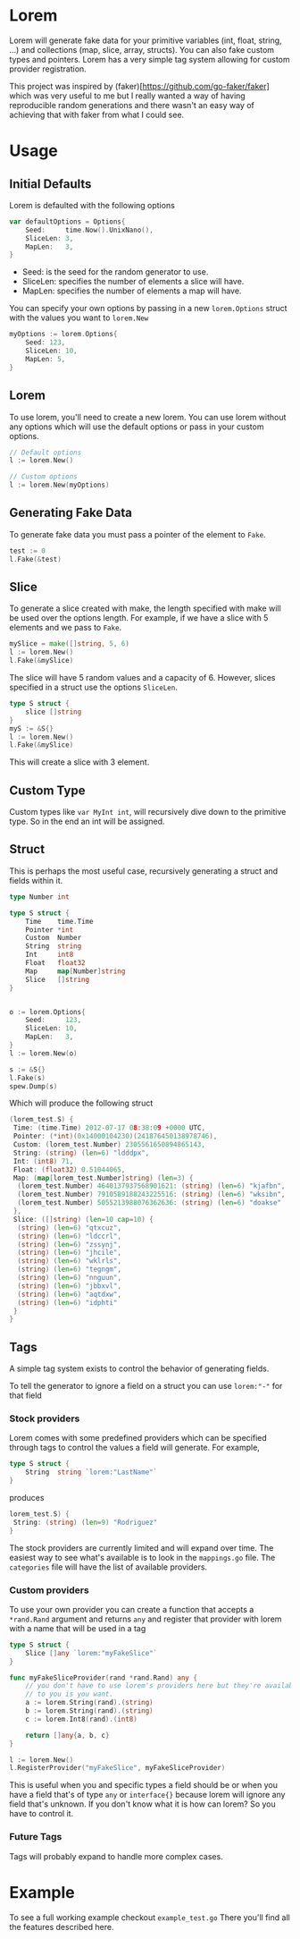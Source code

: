 # Lorem

Lorem will generate fake data for your primitive variables (int, float, string, ...) and collections (map, slice, array, structs).  You can also fake custom types and pointers.  Lorem has a very simple tag system allowing for custom provider registration.

This project was inspired by (faker)[https://github.com/go-faker/faker] which was very useful to me but I really wanted a way of having reproducible random generations and there wasn't an easy way of achieving that with faker from what I could see.

# Usage

## Initial Defaults

Lorem is defaulted with the following options

```go
var defaultOptions = Options{
	Seed:     time.Now().UnixNano(),
	SliceLen: 3,
	MapLen:   3,
}
```

* Seed: is the seed for the random generator to use.
* SliceLen: specifies the number of elements a slice will have.
* MapLen: specifies the number of elements a map will have.

You can specify your own options by passing in a new `lorem.Options` struct with the values you want to `lorem.New`

```go
myOptions := lorem.Options{
    Seed: 123,
    SliceLen: 10,
    MapLen: 5,
}
```

## Lorem

To use lorem, you'll need to create a new lorem.  You can use lorem without any options which will use the default options or pass in your custom options.

```go
// Default options
l := lorem.New()

// Custom options
l := lorem.New(myOptions)
```

## Generating Fake Data

To generate fake data you must pass a pointer of the element to `Fake`.

```go
test := 0
l.Fake(&test)
```

## Slice

To generate a slice created with make, the length specified with make will be used over the options length. For example, if we have a slice with 5 elements and we pass to `Fake`.

```go
mySlice = make([]string, 5, 6)
l := lorem.New()
l.Fake(&mySlice)
```

The slice will have 5 random values and a capacity of 6.  However, slices specified in a struct use the options `SliceLen`.

```go
type S struct {
    slice []string
}
myS := &S{}
l := lorem.New()
l.Fake(&mySlice)
```

This will create a slice with 3 element.

## Custom Type

Custom types like `var MyInt int`, will recursively dive down to the primitive type. So in the end an int will be assigned.

## Struct

This is perhaps the most useful case, recursively generating a struct and fields within it.

```go
type Number int

type S struct {
	Time    time.Time
	Pointer *int
	Custom  Number
	String  string
	Int     int8
	Float   float32
	Map     map[Number]string
	Slice   []string
}


o := lorem.Options{
    Seed:     123,
    SliceLen: 10,
    MapLen:   3,
}
l := lorem.New(o)

s := &S{}
l.Fake(s)
spew.Dump(s)
```

Which will produce the following struct

```go
(lorem_test.S) {
 Time: (time.Time) 2012-07-17 08:38:09 +0000 UTC,
 Pointer: (*int)(0x14000104230)(241876450138978746),
 Custom: (lorem_test.Number) 2305561650894865143,
 String: (string) (len=6) "ldddpx",
 Int: (int8) 71,
 Float: (float32) 0.51044065,
 Map: (map[lorem_test.Number]string) (len=3) {
  (lorem_test.Number) 4640137937568901621: (string) (len=6) "kjafbn",
  (lorem_test.Number) 7910589188243225516: (string) (len=6) "wksibn",
  (lorem_test.Number) 5055213988076362636: (string) (len=6) "doakse"
 },
 Slice: ([]string) (len=10 cap=10) {
  (string) (len=6) "qtxcuz",
  (string) (len=6) "ldccrl",
  (string) (len=6) "zssynj",
  (string) (len=6) "jhcile",
  (string) (len=6) "wklrls",
  (string) (len=6) "tegngm",
  (string) (len=6) "nnguun",
  (string) (len=6) "jbbxvl",
  (string) (len=6) "aqtdxw",
  (string) (len=6) "idphti"
 }
}

```

## Tags

A simple tag system exists to control the behavior of generating fields.

To tell the generator to ignore a field on a struct you can use `lorem:"-"` for that field

### Stock providers

Lorem comes with some predefined providers which can be specified through tags to control the values a field will generate.  For example,

```go
type S struct {
	String  string `lorem:"LastName"`
}
```

produces

```go
lorem_test.S) {
 String: (string) (len=9) "Rodriguez"
}
```

The stock providers are currently limited and will expand over time.  The easiest way to see what's available is to look in the `mappings.go` file. The `categories` file will have the list of available providers.

### Custom providers

To use your own provider you can create a function that accepts a `*rand.Rand` argument and returns `any` and register that provider with lorem with a name that will be used in a tag

```go
type S struct {
	Slice []any `lorem:"myFakeSlice"`
}

func myFakeSliceProvider(rand *rand.Rand) any {
	// you don't have to use lorem's providers here but they're available
	// to you is you want.
	a := lorem.String(rand).(string)
	b := lorem.String(rand).(string)
	c := lorem.Int8(rand).(int8)

	return []any{a, b, c}
}

l := lorem.New()
l.RegisterProvider("myFakeSlice", myFakeSliceProvider)
```

This is useful when you and specific types a field should be or when you have a field that's of type `any` or `interface{}` because lorem will ignore any field that's unknown.  If you don't know what it is how can lorem? So you have to control it.

### Future Tags

Tags will probably expand to handle more complex cases.

# Example

To see a full working example checkout `example_test.go` There you'll find all the features described here.
